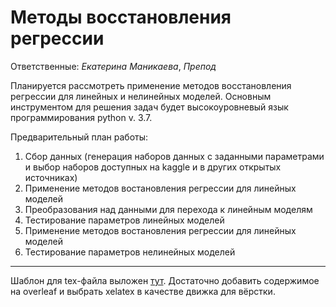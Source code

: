# Методы восстановления регрессии

Ответственные:
_Екатерина Маникаева_,
_Препод_


Планируется рассмотреть применение методов восстановления регрессии для линейных и нелинейных моделей. Основным инструментом для решения задач будет высокоуровневый язык программирования python v. 3.7. 

Предварительный план работы:
1. Сбор данных (генерация наборов данных с заданными параметрами и выбор наборов доступных на kaggle и в других открытых источниках)
2. Применение методов востановления регрессии для линейных моделей
3. Преобразования над данными для перехода к линейным моделям
4. Тестирование параметров линейных моделей
5. Применение методов востановления регрессии для линейных моделей
6. Тестирование параметров нелинейных моделей

--------

Шаблон для tex-файла выложен [тут](https://yadi.sk/d/IaYSy-JVMKQAcw). Достаточно добавить содержимое на overleaf и выбрать xelatex в качестве движка для вёрстки.
